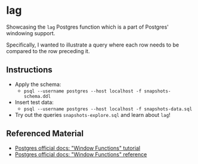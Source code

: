 # lag

Showcasing the `lag` Postgres function which is a part of Postgres' windowing support.

Specifically, I wanted to illustrate a query where each row needs to be compared to the row preceding it.

## Instructions

* Apply the schema: 
    * `psql --username postgres --host localhost -f snapshots-schema.ddl`
* Insert test data:
    * `psql --username postgres --host localhost -f snapshots-data.sql`
* Try out the queries `snapshots-explore.sql` and learn about `lag`!    

## Referenced Material

* [Postgres official docs: "Window Functions" tutorial](https://www.postgresql.org/docs/13/tutorial-window.html)
* [Postgres official docs: "Window Functions" reference](https://www.postgresql.org/docs/13/functions-window.html)
